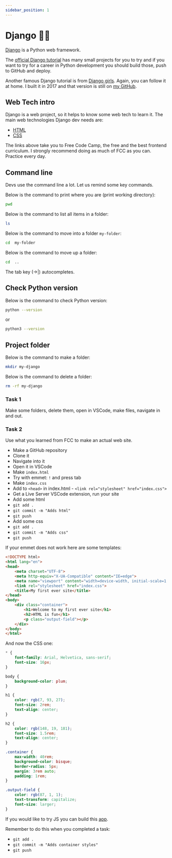 ```yaml
---
sidebar_position: 1
---
```


# Django 🔗‍💥

[Django](https://www.djangoproject.com/) is a Python web framework.

The [official Django tutorial](https://docs.djangoproject.com/en/4.1/intro/) has many small projects for you to try and if you want to try for a career in Python development you should build those, push to GitHub and deploy.

Another famous Django tutorial is from [Django girls](https://tutorial.djangogirls.org/en/). Again, you can follow it at home. I built it in 2017 and that version is still on [my GitHub](https://github.com/missKatiaPunter/my-blog-django).

## Web Tech intro

Django is a web project, so it helps to know some web tech to learn it. The main web technologies Django dev needs are:

- [HTML](https://www.freecodecamp.org/learn/2022/responsive-web-design/learn-html-by-building-a-cat-photo-app/step-1)
- [CSS](https://www.freecodecamp.org/learn/2022/responsive-web-design/learn-basic-css-by-building-a-cafe-menu/step-1)

The links above take you to Free Code Camp, the free and the best frontend curriculum. I strongly recommend doing as much of FCC as you can. Practice every day.

## Command line

Devs use the command line a lot. Let us remind some key commands.

Below is the command to print where you are (print working directory):

```bash
pwd
```

Below is the command to list all items in a folder:

```bash
ls
```

Below is the command to move into a folder `my-folder`:

```bash
cd  my-folder
```

Below is the command to move up a folder:

```bash
cd  ..
```

The tab key (→|) autocompletes.

## Check Python version

Below is the command to check Python version:

```bash
python --version
```

or

```bash
python3 --version
```

## Project folder

Below is the command to make a folder:

```bash
mkdir my-django
```

Below is the command to delete a folder:

```bash
rm -rf my-django
```

### Task 1

Make some folders, delete them, open in VSCode, make files, navigate in and out.

### Task 2

Use what you learned from FCC to make an actual web site.

- Make a GitHub repository
- Clone it
- Navigate into it
- Open it in VSCode
- Make `index.html`
- Try with emmet: `!` and press tab
- Make `index.css`
- Add to `<head>` in index.html - `<link rel="stylesheet" href="index.css">`
- Get a Live Server VSCode extension, run your site
- Add some html
- `git add .`
- `git commit -m "Adds html"`
- `git push`
- Add some css
- `git add .`
- `git commit -m "Adds css"`
- `git push`

If your emmet does not work here are some templates:

```html
<!DOCTYPE html>
<html lang="en">
<head>
    <meta charset="UTF-8">
    <meta http-equiv="X-UA-Compatible" content="IE=edge">
    <meta name="viewport" content="width=device-width, initial-scale=1.0">
    <link rel="stylesheet" href="index.css">
    <title>My first ever site</title>
</head>
<body>
    <div class="container">
        <h1>Welcome to my first ever site</h1>
        <h2>HTML is fun</h1>
        <p class="output-field"></p>
    </div>
</body>
</html>
```

And now the CSS one:

```css
* {
    font-family: Arial, Helvetica, sans-serif;
    font-size: 16px;
}

body {
    background-color: plum;
}

h1 {
    color: rgb(7, 93, 27);
    font-size: 2rem;
    text-align: center;
}

h2 {
    color: rgb(148, 19, 181);
    font-size: 1.5rem;
    text-align: center;
}

.container {
    max-width: 40rem;
    background-color: bisque;
    border-radius: 5px;
    margin: 3rem auto;
    padding: 1rem;
}

.output-field {
    color: rgb(87, 1, 1);
    text-transform: capitalize;
    font-size: larger;
}
```

If you would like to try JS you can build this [app](https://github.com/EDGENortheastern/HTML-CSS-JS-sample).

Remember to do this when you completed a task:

- `git add .`
- `git commit -m "Adds container styles"`
- `git push`